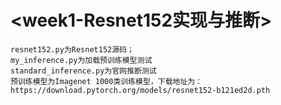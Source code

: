 <week1-Resnet152实现与推断>
=====
    resnet152.py为Resnet152源码；
    my_inference.py为加载预训练模型测试
    standard_inference.py为官网推断测试
    预训练模型为Imagenet 1000类训练模型，下载地址为：https://download.pytorch.org/models/resnet152-b121ed2d.pth
